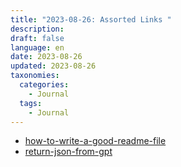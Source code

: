 ```yaml
---
title: "2023-08-26: Assorted Links "
description: 
draft: false
language: en
date: 2023-08-26
updated: 2023-08-26
taxonomies:
  categories:
    - Journal
  tags:
    - Journal
---
```


- [how-to-write-a-good-readme-file](https://www.freecodecamp.org/news/how-to-write-a-good-readme-file/)
- [return-json-from-gpt](https://betterprogramming.pub/return-json-from-gpt-65d40bfc2ef6)

